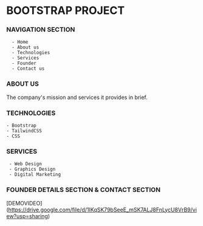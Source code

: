 # BOOTSTRAP PROJECT

### NAVIGATION SECTION

      - Home
      - About us
      - Technologies
      - Services
      - Founder
      - Contact us
      
### ABOUT US

The company's mission and services it provides in brief.


### TECHNOLOGIES
    
    - Bootstrap
    - TailwindCSS
    - CSS
    
 ### SERVICES
 
     - Web Design
     - Graphics Design
     - Digital Marketing
     
### FOUNDER DETAILS SECTION & CONTACT SECTION
     
     
 [DEMOVIDEO] (https://drive.google.com/file/d/1IKqSK79bSeeE_mSK7ALJ8FnLycU8VrB9/view?usp=sharing)
